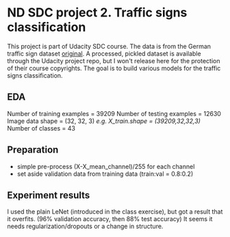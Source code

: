 # ND SDC project 2. Traffic signs classification
This project is part of Udacity SDC course.
The data is from the German traffic sign dataset [original](http://benchmark.ini.rub.de/?section=gtsrb&subsection=dataset). A processed, pickled dataset is available through the Udacity project repo, but I won't release here for the protection of their course copyrights.
The goal is to build various models for the traffic signs classification.

## EDA
Number of training examples = 39209
Number of testing examples = 12630
Image data shape = (32, 32, 3) *e.g. X_train.shape = (39209,32,32,3)*
Number of classes = 43

## Preparation
- simple pre-process (X-X_mean_channel)/255 for each channel
- set aside validation data from training data (train:val = 0.8:0.2)

## Experiment results
I used the plain LeNet (introduced in the class exercise), but got a result that it overfits. (96% validation accuracy, then 88% test accuracy) It seems it needs regularization/dropouts or a change in structure.
